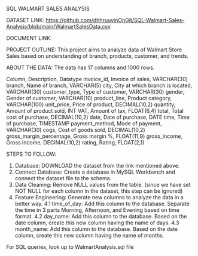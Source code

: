 SQL WALMART SALES ANALYSIS

DATASET LINK: https://github.com/dhhruuvinOnGit/SQL-Walmart-Sales-Analysis/blob/main/WalmartSalesData.csv

DOCUMENT LINK: 

PROJECT OUTLINE:
This project aims to analyze data of Walmart Store Sales based on understanding of branch, products, customer, and trends.

ABOUT THE DATA:
The data has 17 columns and 1000 rows.

Column, Description, Datatype
invoice_id, Invoice of sales, VARCHAR(30)
branch, Name of branch, VARCHAR(5)
city, City at which branch is located, VARCHAR(30)
customer_type, Type of customer, VARCHAR(30)
gender, Gender of customer, VARCHAR(10)
product_line, Product category, VARCHAR(100)
unit_price, Price of product, DECIMAL(10,2)
quantity, Amount of product sold, INT
VAT, Amount of tax, FLOAT(6,4)
total, Total cost of purchase, DECIMAL(10,2)
date, Date of purchase, DATE
time, Time of purchase, TIMESTAMP
payment_method, Mode of payment, VARCHAR(30)
cogs, Cost of goods sold, DECIMAL(10,2)
gross_margin_percentage, Gross margin %, FLOAT(11,9)
gross_income, Gross income, DECIMAL(10,2)
rating, Rating, FLOAT(2,1)

STEPS TO FOLLOW:
1. Database: DOWNLOAD the dataset from the link mentioned above.
2. Connect Database: Create a database in MySQL Workbench and connect the dataset file to the schema.
3. Data Cleaning: Remove NULL values from the table. (since we have set NOT NULL for each column in the dataset, this step can be ignored)
4. Feature Engineering: Generate new columns to analyze the data in a better way.
  4.1 time_of_day: Add this column to the database. Separate the time in 3 parts Morning, Afternoon, and Evening based on time format.
  4.2 day_name: Add this column to the database. Based on the date column, create this new column having the name of days.
  4.3 month_name: Add this column to the database. Based on the date column, create this new column having the name of months.

For SQL queries, look up to WalmartAnalysis.sql file
